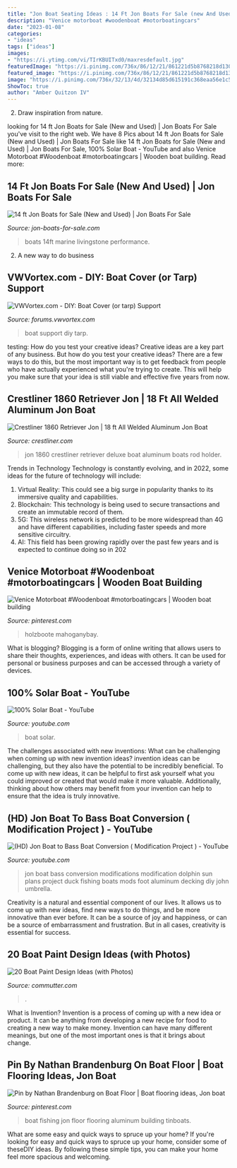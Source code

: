 ```yaml
---
title: "Jon Boat Seating Ideas : 14 Ft Jon Boats For Sale (new And Used)"
description: "Venice motorboat #woodenboat #motorboatingcars"
date: "2023-01-08"
categories:
- "ideas"
tags: ["ideas"]
images:
- "https://i.ytimg.com/vi/TIrKBUITxd0/maxresdefault.jpg"
featuredImage: "https://i.pinimg.com/736x/86/12/21/861221d5b8768218d130ef94765a8fe4.jpg"
featured_image: "https://i.pinimg.com/736x/86/12/21/861221d5b8768218d130ef94765a8fe4.jpg"
image: "https://i.pinimg.com/736x/32/13/4d/32134d85d615191c368eaa56e1c5426b.jpg"
ShowToc: true
author: "Amber Quitzon IV"
---
```



2. Draw inspiration from nature.

	

		
looking for 14 ft Jon Boats for Sale (New and Used) | Jon Boats For Sale you've visit to the right web. We have 8 Pics about 14 ft Jon Boats for Sale (New and Used) | Jon Boats For Sale like 14 ft Jon Boats for Sale (New and Used) | Jon Boats For Sale, 100% Solar Boat - YouTube and also Venice Motorboat #Woodenboat #motorboatingcars | Wooden boat building. Read more:
		
    
## 14 Ft Jon Boats For Sale (New And Used) | Jon Boats For Sale

<img loading=lazy src="http://www.jon-boats-for-sale.com/wp-content/uploads/2020/06/livingston-14-ft-jon.jpg" onerror="this.onerror=null;this.src='https://tse3.mm.bing.net/th?id=OIP.R6nQ8f20z_X7ILLQbonpdQHaE8&amp;pid=15.1';" alt="14 ft Jon Boats for Sale (New and Used) | Jon Boats For Sale">

_Source: jon-boats-for-sale.com_

>boats 14ft marine livingstone performance. 

	

2. A new way to do business 

    
## VWVortex.com - DIY: Boat Cover (or Tarp) Support

<img loading=lazy src="http://farm8.staticflickr.com/7059/7100413631_ec1e71f2b4_b.jpg" onerror="this.onerror=null;this.src='https://tse2.mm.bing.net/th?id=OIP.8KSIhd4BukKdk_-saJO-SQHaJ6&amp;pid=15.1';" alt="VWVortex.com - DIY: Boat Cover (or tarp) Support">

_Source: forums.vwvortex.com_

>boat support diy tarp. 

	

testing: How do you test your creative ideas?
Creative ideas are a key part of any business. But how do you test your creative ideas? There are a few ways to do this, but the most important way is to get feedback from people who have actually experienced what you're trying to create. This will help you make sure that your idea is still viable and effective five years from now.

    
## Crestliner 1860 Retriever Jon | 18 Ft All Welded Aluminum Jon Boat

<img loading=lazy src="https://images.crestliner.com/images/categories/media/large/media_228671.jpg" onerror="this.onerror=null;this.src='https://tse3.mm.bing.net/th?id=OIP.TRcb248Ns4bAL0-cS8tICwHaE0&amp;pid=15.1';" alt="Crestliner 1860 Retriever Jon | 18 ft All Welded Aluminum Jon Boat">

_Source: crestliner.com_

>jon 1860 crestliner retriever deluxe boat aluminum boats rod holder. 

	

Trends in Technology
Technology is constantly evolving, and in 2022, some ideas for the future of technology will include: 
1. Virtual Reality: This could see a big surge in popularity thanks to its immersive quality and capabilities. 
2. Blockchain: This technology is being used to secure transactions and create an immutable record of them. 
3. 5G: This wireless network is predicted to be more widespread than 4G and have different capabilities, including faster speeds and more sensitive circuitry. 
4. AI: This field has been growing rapidly over the past few years and is expected to continue doing so in 202
    
## Venice Motorboat #Woodenboat #motorboatingcars | Wooden Boat Building

<img loading=lazy src="https://i.pinimg.com/736x/32/13/4d/32134d85d615191c368eaa56e1c5426b.jpg" onerror="this.onerror=null;this.src='https://tse2.mm.bing.net/th?id=OIP.T5p6W150UdNNsIkmGLMFUQHaLf&amp;pid=15.1';" alt="Venice Motorboat #Woodenboat #motorboatingcars | Wooden boat building">

_Source: pinterest.com_

>holzboote mahoganybay. 

	

What is blogging?
Blogging is a form of online writing that allows users to share their thoughts, experiences, and ideas with others. It can be used for personal or business purposes and can be accessed through a variety of devices.

    
## 100% Solar Boat - YouTube

<img loading=lazy src="https://i.ytimg.com/vi/TIrKBUITxd0/maxresdefault.jpg" onerror="this.onerror=null;this.src='https://tse1.mm.bing.net/th?id=OIP.tmm5XmcwOiueBqVdoCXwjwHaEK&amp;pid=15.1';" alt="100% Solar Boat - YouTube">

_Source: youtube.com_

>boat solar. 

	

The challenges associated with new inventions: What can be challenging when coming up with new invention ideas?
invention ideas can be challenging, but they also have the potential to be incredibly beneficial. To come up with new ideas, it can be helpful to first ask yourself what you could improved or created that would make it more valuable. Additionally, thinking about how others may benefit from your invention can help to ensure that the idea is truly innovative.

    
## (HD) Jon Boat To Bass Boat Conversion ( Modification Project ) - YouTube

<img loading=lazy src="http://i.ytimg.com/vi/WEj3O1JWr08/maxresdefault.jpg" onerror="this.onerror=null;this.src='https://tse3.mm.bing.net/th?id=OIP.AJtG6qCuasQb4TsftXCM9QHaEK&amp;pid=15.1';" alt="(HD) Jon Boat to Bass Boat Conversion ( Modification Project ) - YouTube">

_Source: youtube.com_

>jon boat bass conversion modifications modification dolphin sun plans project duck fishing boats mods foot aluminum decking diy john umbrella. 

	

Creativity is a natural and essential component of our lives. It allows us to come up with new ideas, find new ways to do things, and be more innovative than ever before. It can be a source of joy and happiness, or can be a source of embarrassment and frustration. But in all cases, creativity is essential for success.

    
## 20 Boat Paint Design Ideas (with Photos)

<img loading=lazy src="https://lh3.googleusercontent.com/Q4YznaFO1AWr-HL8QGDoKAV-7Jf4ktU25GphkisFVG1y4KhiSqKD1R8UpEs-cHNjlOM0izBGSq44SUcRjp8GtKtQuCP191yWKY6s43-trSj-KMuh7Sioz7JZ1jcs_1mtB7WqDgbP" onerror="this.onerror=null;this.src='https://tse2.mm.bing.net/th?id=OIP.FhT-c1yWTlljoY7hKnQfnAHaNK&amp;pid=15.1';" alt="20 Boat Paint Design Ideas (with Photos)">

_Source: commutter.com_

>. 

	

What is Invention?
Invention is a process of coming up with a new idea or product. It can be anything from developing a new recipe for food to creating a new way to make money. Invention can have many different meanings, but one of the most important ones is that it brings about change.

    
## Pin By Nathan Brandenburg On Boat Floor | Boat Flooring Ideas, Jon Boat

<img loading=lazy src="https://i.pinimg.com/736x/86/12/21/861221d5b8768218d130ef94765a8fe4.jpg" onerror="this.onerror=null;this.src='https://tse4.mm.bing.net/th?id=OIP.IEE9P6vGrFizK3MtwAHJsQAAAA&amp;pid=15.1';" alt="Pin by Nathan Brandenburg on Boat Floor | Boat flooring ideas, Jon boat">

_Source: pinterest.com_

>boat fishing jon floor flooring aluminum building tinboats. 

	

What are some easy and quick ways to spruce up your home?
If you're looking for easy and quick ways to spruce up your home, consider some of theseDIY ideas. By following these simple tips, you can make your home feel more spacious and welcoming.

